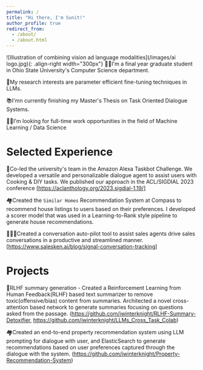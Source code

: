 ```yaml
---
permalink: /
title: "Hi there, I'm Sunit!"
author_profile: true
redirect_from: 
  - /about/
  - /about.html
---
```



![Illustration of combining vision ad language modalities](/images/ai logo.jpg){: .align-right width="300px"}
👨‍💻I'm a final year graduate student in Ohio State University's Computer Science department.

🔬My research interests are parameter efficient fine-tuning techniques in LLMs.

📚I'mn currently finishing my Master's Thesis on Task Oriented Dialogue Systems.

👨‍💼I'm looking for full-time work opportunities in the field of Machine Learning / Data Science

# Selected Experience
🤖Co-led the university's team in the Amazon Alexa Taskbot Challenge. We developed a versatile and personalizable dialogue agent to assist users with Cooking & DIY tasks. We published our approach in the ACL/SIGDIAL 2023 conference [https://aclanthology.org/2023.sigdial-1.19/]

🏘️Created the `Similar Homes` Recommendation System at Compass to recommend house listings to users based on their preferences. I developed a scorer model that was used in a Learning-to-Rank style pipeline to generate house recommendations.

🧑🏻‍💼Created a conversation auto-pilot tool to assist sales agents drive sales conversations in a productive and streamlined manner. [https://www.salesken.ai/blog/signal-conversation-tracking]

# Projects
🤖RLHF summary generation - Created a Reinforcement Learning from Human Feedback(RLHF) based text summarizer to remove toxic(offensive/bias) content from summaries. Architected a novel cross-attention based network to generate summaries focusing on questions asked from the passage. (https://github.com/iwinterknight/RLHF-Summary-Detoxifier, https://github.com/iwinterknight/LLMs_Cross_Task_Colab)

🏘️Created an end-to-end property recommendation system using LLM prompting for dialogue with user, and ElasticSearch to generate recommendations based on user preferences captured through the dialogue with the system. (https://github.com/iwinterknight/Property-Recommendation-System)




